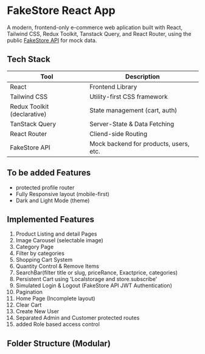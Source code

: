 # FakeStore React App

A modern, frontend-only e-commerce web aplication built with React, Tailwind CSS, Redux Toolkit, Tanstack Query, and React Router, using the public [FakeStore API](https://fakeapi.platzi.com/en) for mock data.

## Tech Stack

| Tool                        | Description                            |
| --------------------------- | -------------------------------------- |
| React                       | Frontend Library                       |
| Tailwind CSS                | Utility-first CSS framework            |
| Redux Toolkit (declarative) | State management (cart, auth)          |
| TanStack Query              | Server-State & Data Fetching           |
| React Router                | Cliend-side Routing                    |
| FakeStore API               | Mock backend for products, users, etc. |

## To be added Features

- protected profile router
- Fully Responsive layout (mobile-first)
- Dark and Light Mode (theme)

## Implemented Features

1. Product Listing and detail Pages
2. Image Carousel (selectable image)
3. Category Page
4. Filter by categories
5. Shopping Cart System
6. Quantity Control & Remove Items
7. SearchBar(filter title or slug, priceRance, Exactprice, categories)
8. Persistent Cart using 'Localstorage and store.subscribe'
9. Simulated Login & Logout (FakeStore API JWT Authentication)
10. Pagination
11. Home Page (Incomplete layout)
12. Clear Cart
13. Create New User
14. Separated Admin and Customer protected routes
15. added Role based access control

## Folder Structure (Modular)
